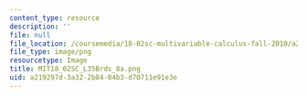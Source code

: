 ```yaml
---
content_type: resource
description: ''
file: null
file_location: /coursemedia/18-02sc-multivariable-calculus-fall-2010/a219297d3a322b8404b3d70711e91e3e_MIT18_02SC_L35Brds_8a.png
file_type: image/png
resourcetype: Image
title: MIT18_02SC_L35Brds_8a.png
uid: a219297d-3a32-2b84-04b3-d70711e91e3e
---
```

